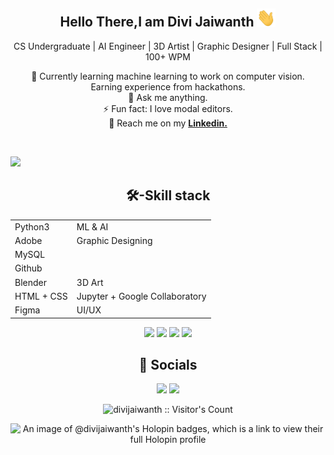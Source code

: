 <div align="center">
  <h2>Hello There,I am Divi Jaiwanth <img src="https://raw.githubusercontent.com/ABSphreak/ABSphreak/master/gifs/Hi.gif" width="30px"></h2>
  
<div align="center">

CS Undergraduate | AI Engineer | 3D Artist | Graphic Designer | Full Stack | 100+ WPM

</div>

</div>

<div align="center">
    
🔭 Currently learning machine learning to work on computer vision.<br> Earning experience from hackathons.<br>💬 Ask me anything. <br>⚡ Fun fact: I love modal editors. <br> &#128231; Reach me on my <a href="www.linkedin.com/in/divi-jaiwanth-959556251"><b>Linkedin.</b></a>
</div>
<br>

![](http://github-profile-summary-cards.vercel.app/api/cards/profile-details?username=divijaiwanth&theme=gruvbox)

<div align="center">



## 🛠-Skill stack
<table> 
<tr>
<td>Python3</td>
<td>ML & AI</td>
</tr>
<tr>
<td>Adobe</td>
<td>Graphic Designing</td>
</tr>
<tr>
<td>MySQL</td>
<td></td>
</tr>
<tr>
<td>Github</td>
<td></td>
</tr>
<tr>
<td>Blender</td>
<td>3D Art</td>
</tr>
<tr>
<td>HTML + CSS</td>
<td>Jupyter + Google Collaboratory</td>
</tr>
<tr>
<td>Figma</td>
<td>UI/UX</td>
</tr>
</table>


![](http://github-profile-summary-cards.vercel.app/api/cards/repos-per-language?username=divijaiwanth&theme=gruvbox&exclude={exclude}) ![](http://github-profile-summary-cards.vercel.app/api/cards/most-commit-language?username=divijaiwanth&theme=gruvbox&exclude={exclude}) ![](http://github-profile-summary-cards.vercel.app/api/cards/stats?username=divijaiwanth&theme=gruvbox) ![](http://github-profile-summary-cards.vercel.app/api/cards/productive-time?username=divijaiwanth&theme=gruvbox&utcOffset=5.5)



## 🏀 Socials



<a href="https://leetcode.com/DJxSTARgamerYT/"><img src="https://img.shields.io/badge/LeetCode-000000?style=for-the-badge&logo=LeetCode&logoColor=#d16c06" /></a>
<a href="https://www.hackerrank.com/divijaiwanth"><img src="https://img.shields.io/badge/-Hackerrank-2EC866?style=for-the-badge&logo=HackerRank&logoColor=black"/></a>


<img src="https://profile-counter.glitch.me/{divijaiwanth}/count.svg" alt="divijaiwanth :: Visitor's Count" />  

![An image of @divijaiwanth's Holopin badges, which is a link to view their full Holopin profile](https://holopin.me/divijaiwanth)

</div>
